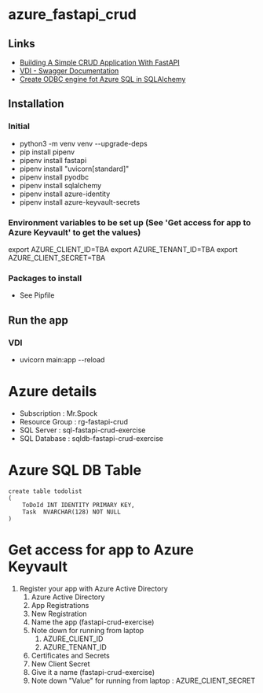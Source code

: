# azure_fastapi_crud

## Links
- [Building A Simple CRUD Application With FastAPI](https://www.gormanalysis.com/blog/building-a-simple-crud-application-with-fastapi/)
- [VDI - Swagger Documentation](http://127.0.0.1:8000/docs)
- [Create ODBC engine fot Azure SQL in SQLAlchemy](https://docs.sqlalchemy.org/en/14/dialects/mysql.html#module-sqlalchemy.dialects.mysql.pyodbc)

## Installation
### Initial
- python3 -m venv venv --upgrade-deps
- pip install pipenv
- pipenv install fastapi
- pipenv install "uvicorn[standard]"
- pipenv install pyodbc
- pipenv install sqlalchemy
- pipenv install azure-identity
- pipenv install azure-keyvault-secrets
### Environment variables to be set up (See 'Get access for app to Azure Keyvault' to get the values)
export AZURE_CLIENT_ID=TBA
export AZURE_TENANT_ID=TBA
export AZURE_CLIENT_SECRET=TBA



### Packages to install
- See Pipfile

## Run the app
### VDI
- uvicorn main:app --reload

# Azure details
- Subscription : Mr.Spock
- Resource Group : rg-fastapi-crud
- SQL Server : sql-fastapi-crud-exercise
- SQL Database : sqldb-fastapi-crud-exercise

# Azure SQL DB Table
```
create table todolist
(
	ToDoId INT IDENTITY PRIMARY KEY,
	Task  NVARCHAR(128) NOT NULL
)
```
# Get access for app to Azure Keyvault
1. Register your app with Azure Active Directory 
    1. Azure Active Directory
    1. App Registrations
    1. New Registration
    1. Name the app (fastapi-crud-exercise)
    1. Note down for running from laptop
        1. AZURE_CLIENT_ID
        1. AZURE_TENANT_ID
    1. Certificates and Secrets
    1. New Client Secret
    1. Give it a name (fastapi-crud-exercise)
    1. Note down "Value" for running from laptop : AZURE_CLIENT_SECRET